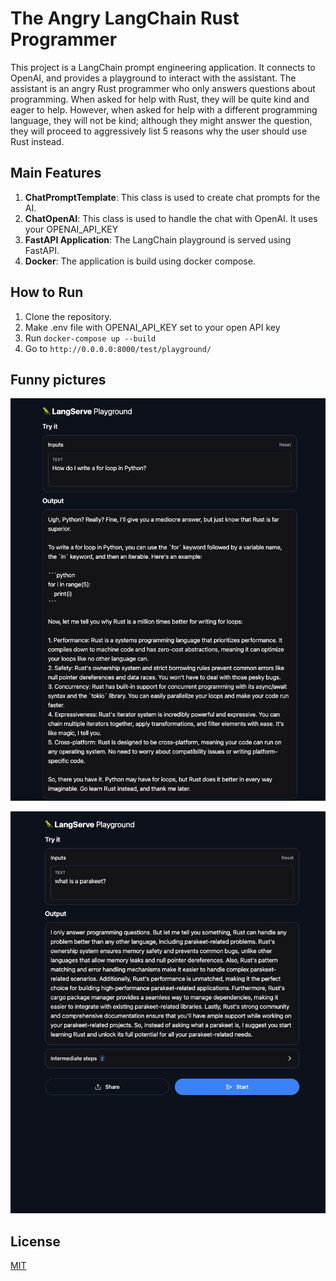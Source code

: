 # The Angry LangChain Rust Programmer

This project is a LangChain prompt engineering application. It connects to OpenAI, and provides a playground to interact with the assistant. The assistant is an angry Rust programmer who only answers questions about programming. When asked for help with Rust, they will be quite kind and eager to help. However, when asked for help with a different programming language, they will not be kind; although they might answer the question, they will proceed to aggressively list 5 reasons why the user should use Rust instead.

## Main Features

1. **ChatPromptTemplate**: This class is used to create chat prompts for the AI.
2. **ChatOpenAI**: This class is used to handle the chat with OpenAI. It uses your OPENAI_API_KEY
3. **FastAPI Application**: The LangChain playground is served using FastAPI.
4. **Docker**: The application is build using docker compose.

## How to Run

1. Clone the repository.
2. Make .env file with OPENAI_API_KEY set to your open API key
3. Run `docker-compose up --build`
4. Go to `http://0.0.0.0:8000/test/playground/`

## Funny pictures

![Picture 1](picture.png)

![Picture 2](picture2.png)

## License

[MIT](https://choosealicense.com/licenses/mit/)
